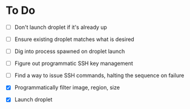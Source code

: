 # To Do

* [ ] Don't launch droplet if it's already up
* [ ] Ensure existing droplet matches what is desired
* [ ] Dig into process spawned on droplet launch
* [ ] Figure out programmatic SSH key management
* [ ] Find a way to issue SSH commands, halting the sequence on failure

* [X] Programmatically filter image, region, size
* [X] Launch droplet